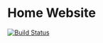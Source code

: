 # Home Website

[![Build Status](https://travis-ci.org/srchea/srchea.github.io.svg?branch=develop)](https://travis-ci.org/srchea/srchea.github.io)

